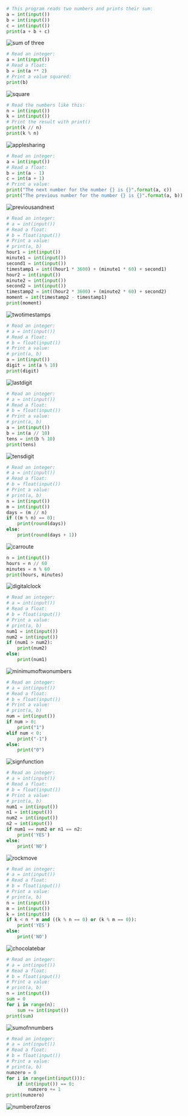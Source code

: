 ```.py
# This program reads two numbers and prints their sum:
a = int(input())
b = int(input())
c = int(input())
print(a + b + c)
```
![sum of three](sumofthree.png)

```.py
# Read an integer:
a = int(input())
# Read a float:
b = int(a ** 2)
# Print a value squared:
print(b)
```
![square](square.png)

```.py
# Read the numbers like this:
n = int(input())
k = int(input())
# Print the result with print()
print(k // n)
print(k % n)
```
![applesharing](applesharing.png)

```.py
# Read an integer:
a = int(input())
# Read a float:
b = int(a - 1)
c = int(a + 1)
# Print a value:
print("The next number for the number {} is {}".format(a, c))
print("The previous number for the number {} is {}".format(a, b))
```
![previousandnext](previousandnext.png)

```.py
# Read an integer:
# a = int(input())
# Read a float:
# b = float(input())
# Print a value:
# print(a, b)
hour1 = int(input())
minute1 = int(input())
second1 = int(input())
timestamp1 = int((hour1 * 3600) + (minute1 * 60) + second1)
hour2 = int(input())
minute2 = int(input())
second2 = int(input())
timestamp2 = int((hour2 * 3600) + (minute2 * 60) + second2)
moment = int(timestamp2 - timestamp1)
print(moment)
```
![twotimestamps](twotimestamps.png)

```.py
# Read an integer:
# a = int(input())
# Read a float:
# b = float(input())
# Print a value:
# print(a, b)
a = int(input())
digit = int(a % 10)
print(digit)
```
![lastdigit](lastdigit.png)

```.py
# Read an integer:
# a = int(input())
# Read a float:
# b = float(input())
# Print a value:
# print(a, b)
a = int(input())
b = int(a // 10)
tens = int(b % 10)
print(tens)
```
![tensdigit](tensdigit.png)

```.py
# Read an integer:
# a = int(input())
# Read a float:
# b = float(input())
# Print a value:
# print(a, b)
n = int(input())
m = int(input())
days = (m // n)
if ((m % n) == 0):
    print(round(days))
else:
    print(round(days + 1))
``` 
![carroute](carroute.png)

```.py
n = int(input())
hours = n // 60
minutes = n % 60
print(hours, minutes)
```
![digitalclock](digitalclock.png)

```.py
# Read an integer:
# a = int(input())
# Read a float:
# b = float(input())
# Print a value:
# print(a, b)
num1 = int(input())
num2 = int(input())
if (num1 > num2):
    print(num2)
else:
    print(num1)
```
![minimumoftwonumbers](minimumoftwonumbers.png)

```.py
# Read an integer:
# a = int(input())
# Read a float:
# b = float(input())
# Print a value:
# print(a, b)
num = int(input())
if num > 0:
    print("1")
elif num < 0:
    print("-1")
else:
    print("0")
```
![signfunction](signfunction.png)

```.py
# Read an integer:
# a = int(input())
# Read a float:
# b = float(input())
# Print a value:
# print(a, b)
num1 = int(input())
n1 = int(input())
num2 = int(input())
n2 = int(input())
if num1 == num2 or n1 == n2:
    print('YES')
else:
    print('NO')
```
![rockmove](rockmove.png)

```.py
# Read an integer:
# a = int(input())
# Read a float:
# b = float(input())
# Print a value:
# print(a, b)
n = int(input())
m = int(input())
k = int(input())
if k < n * m and ((k % n == 0) or (k % m == 0)):
    print('YES')
else:
    print('NO')
```

![chocolatebar](chocolatebar.png)

```.py
# Read an integer:
# a = int(input())
# Read a float:
# b = float(input())
# Print a value:
# print(a, b)
n = int(input())
sum = 0
for i in range(n):
    sum += int(input())
print(sum)
```
![sumofnnumbers](sumofnnumbers.png)

```.py
# Read an integer:
# a = int(input())
# Read a float:
# b = float(input())
# Print a value:
# print(a, b)
numzero = 0
for i in range(int(input())):
    if int(input()) == 0:
        numzero += 1
print(numzero)
```
![numberofzeros](numberofzeros.png)
